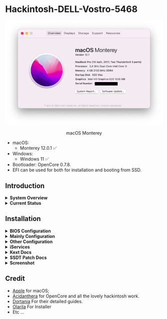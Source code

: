 # Hackintosh-DELL-Vostro-5468


![Monterey](Screenshot/1.png)


<p align = "center">
macOS Monterey
</p>

* macOS:
  - Monterey 12.0.1 ✅
* Windows:
  - Windows 11 ✅
* Bootloader: OpenCore 0.7.8.
* EFI can be used for both for installation and booting from SSD.

## Introduction

<details>  
<summary><strong>System Overview</strong></summary>
</br>

**Dell Vostro 5468**

| Type | Item |
| ---- | ---- |
| CPU | Intel Core i3-7100U @ 2.40 GHz, 3M Cache |
| RAM | Samsung 4GB DDR4-2133MHz |
| SSD1 | Digital Alliance 128GB M.2 SATA III |
| HDD2 | Western Digital WD5000LPCX 500GB SATA Hard Drive |
| Sound | Realtek ALC256 |
| Wireless, Bluetooth | Intel 3165 |
| Integrated GPU | Intel HD Graphics 620 |

</details>

<details>  
<summary><strong>Current Status</strong></summary>
</br>

| Feature | Status |
| ------------- | ------------- |
| CPU Power Management | ✅ Working |
| Sleep/Wake | ✅ Working |
| Intel HD620 Graphics Acceleration | ✅ Working |
| Intel Quartz Extreme and Intel Core Image (QE/CI) | ✅ Working |
| Brightness control slider | ✅ Working |
| Special function keys (audio, brightness...) | ✅ Working |
| Ethernet | ✅ Working |
| Audio | ✅ Working |
| Touchpad | ✅ Working |
| Battery | ✅ Working |
| iMessage/Facetime and App Store | ✅ Working  |
| Speakers and Headphones | ✅ Working |
| Built-in Microphone | ✅ Working |
| Webcam | ✅ Working |
| Wi-Fi/Bluetooth | ✅ Working |
| Hibernation | ✅ Working |
| Airdrop/Handoff | [-] Not Tested |
| BootCamp | [-] Not Tested |
| SD Card | ❌ [-] Not Tested |
| Fingerprint reader | ❌ Not working |

</details>

## Installation

<details>  
<summary><strong>BIOS Configuration</strong></summary>
</br>

**Recommend you should restore the BIOS setting to BIOS Setting first. Then configure the following things:**

  | Sub-menu | Key: Value | Comment |
  | --- | --- | --- |
  | UEFI Boot Path Security | `Disabled` | |
  | Enable Legacy Option ROMs | `Disabled` | Disable will help OpenCanopy load faster |
  | SATA Operation | `AHCI` | |
  | Enabled USB Boot Support | `Enabled` | |
  | Enable External USB Port | `Enabled` | |
  | Secure Boot | `Disabled` | Can set to `Enabled` if you have already custom secure boot keys and signed OpenCore binaries |
  | Wake on USB | `Enabled` | Wake from keyboard works correctly | |

</details>

<details>
<summary><strong>Mainly Configuration</strong></summary>

### Graphic Display
* Integrated Intel HD Graphics 620 support is handled by WhateverGreen, and configured in the `DeviceProperties` section of `config.plist`.

### Audio
* For ALC256 on this my Machine, I use `layout-id = 56`.
* Without any modifications, the headphone jack is buggy. External microphones aren't detected and the audio output may randomly stop working or start making weird noises.
* Start from this version, I change to use `ComboJack`. It gives better sound experience and performance when using the headset/headphone. ( See on Branch ComboJack. )

</details>

<details>
<summary><strong>Other Configuration</strong></summary>

### Wireless, Bluetooth
* The stock Intel AC 3165 can be worked well with [OpenIntelWireless](https://github.com/OpenIntelWireless).

### Sleep, Wake and Hibernation
* Hibernation now is worked correctly with `hibernatemode = 3` and `SSDT-GPRW`.

### CPU Power Management
* Native CPU Power Management

</details>

<details>
<summary><strong>iServices</strong></summary>

* To use iMessage and other Apple services, you need to generate your own serial numbers. This can be done using [CorpNewt's GenSMBIOS](https://github.com/corpnewt/GenSMBIOS). Make sure model is `MacBookPro15,1`. Then, go [Apple Check Coverage page](https://checkcoverage.apple.com/) to check your generated serial numbers. If the website tells you that the serial number **is not valid**, that is fine. Otherwise, you have to generate a new set.

* Next you will have to copy the following values to your `config.plist`:
  - Serial Number -> `PlatformInfo/Generic/SystemSerialNumber`.
  - Board Number -> `PlatformInfo/Generic/MLB`.
  - SmUUID -> `/PlatformInfo/Generic/SystemUUID`.
  Reboot and Apple services should work.

* If they don't, follow [this in-depth guide](https://dortania.github.io/OpenCore-Post-Install/universal/iservices.html). It goes deeper into ROM, clearing NVRAM, clearing Keychain (missing this step might cause major issues), and much more.
</details>

<details>  
<summary><strong>Kext Docs</strong></summary>
</br>

* AirportItlwm.kext: Intel AC 3165 Wirelless
* AppleALC.kext: Enable Audio with layout-id=56
* BlueToolFixup.kext: Enable Bluetooth
* RealtekCardReader.kext: [Maybe fixed CardReader, because not tested now]()
* Lilu.kext: Kernel extension bringing a platform for arbitrary kext, library, and program patching throughout the system for macOS
* RealtekRTL8111.kext: Driver Ethernet for the Realtek RTL8111/8168 family 
* USBMap.kext: For Mapping USB Port
* VerbStub.kext: For Fix JackAudio with ComboJack
* VirtualSMC.kext: Advanced Apple SMC emulator in the kernel
* VoodooPS2Controller.kext: Enable Keyboard
* WhateverGreen.kext: Lilu plugin providing patches to select GPUs on macOS

</details>

<details>
<summary><strong>SSDT Patch Docs</strong></summary>
</br>

* ALS0: Enable light sensor
* EC-USBX: Fake embedded controller and fix USB power properties
* HPET: Fixing IRQ Conflicts
* PNLF: Fix brightness control
* SMBUS-MCHC: Fixing SMBus support
* USB-Reset: Reset All Detected Ports and hit discover ports
* XOSI: fixing I2C trackpads is enabling them within ACPI
* BRT6: Fix Mapping Brightness Keys
* CPU-PM: For Native CPU Power Management
* DMAC: Direct Memory Access Control
* MEM2: Expanded Memory Option
* PMCR: Power Management Capabilities Register
* PWRB: Power Sleep Button
* SLPB: Sleep Button Device
* I2CI: For Fix Trackpad Native without KEXT
* [Now All SSDT* make to SSDT-HFDZ for make Simple]()
* You Can See Configuration SSDT from [Dortania](https://dortania.github.io/OpenCore-Post-Install/#how-to-follow-this-guide)

</details>

<details>
<summary><strong>Screenshot</strong></summary>
</br>

![1](Screenshot/1.png)
![2](Screenshot/2.png)
![3](Screenshot/3.png)
![4](Screenshot/4.png)
![5](Screenshot/5.png)
![6](Screenshot/6.png)
![7](Screenshot/7.png)
![8](Screenshot/8.png)
![9](Screenshot/9.png)
![10](Screenshot/10.png)
![11](Screenshot/11.png)
![12](Screenshot/12.png)
![13](Screenshot/13.png)
![14](Screenshot/14.png)
![15](Screenshot/15.png)
![16](Screenshot/16.png)
![17](Screenshot/17.png)
![18](Screenshot/18.png)
![19](Screenshot/19.png)
![20](Screenshot/20.png)
![21](Screenshot/21.png)
![22](Screenshot/22.png)
![23](Screenshot/23.png)
![24](Screenshot/24.png)
![25](Screenshot/25.png)
* [UPDATE]
![26](Screenshot/26.png)
![27](Screenshot/27.png)

</details>

## Credit
- [Apple](https://apple.com) for macOS;
- [Acidanthera](https://github.com/acidanthera) for OpenCore and all the lovely hackintosh work.
- [Dortania](https://github.com/dortania) For their detailed guides.
- [Olarila](Olarila.com) For Installer
- Etc ...
